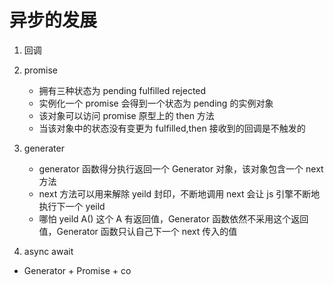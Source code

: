 # 异步的发展

1. 回调
2. promise
   - 拥有三种状态为 pending fulfilled rejected
   - 实例化一个 promise 会得到一个状态为 pending 的实例对象
   - 该对象可以访问 promise 原型上的 then 方法
   - 当该对象中的状态没有变更为 fulfilled,then 接收到的回调是不触发的
3. generater

   - generator 函数得分执行返回一个 Generator 对象，该对象包含一个 next 方法
   - next 方法可以用来解除 yeild 封印，不断地调用 next 会让 js 引擎不断地执行下一个 yeild
   - 哪怕 yeild A() 这个 A 有返回值，Generator 函数依然不采用这个返回值，Generator 函数只认自己下一个 next 传入的值

4. async await

- Generator + Promise + co
